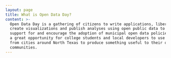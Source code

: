 ```yaml
---
layout: page
title: What is Open Data Day?
content: >-
  Open Data Day is a gathering of citizens to write applications, liberate data,
  create visualizations and publish analyses using open public data to show
  support for and encourage the adoption of municipal open data policies. It is
  a great opportunity for college students and local developers to use open data
  from cities around North Texas to produce something useful to their own
  communities.
---
```



